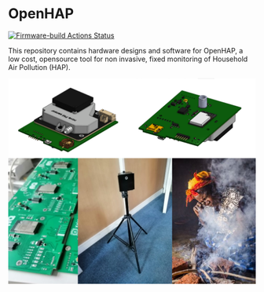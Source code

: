 # OpenHAP

[![Firmware-build Actions Status](https://github.com/Kiogora/OpenHAPv2/workflows/firmware-build/badge.svg)](https://github.com/Kiogora/OpenHAPv2/actions)

This repository contains hardware designs and software for OpenHAP, a low cost, opensource tool for non invasive, fixed monitoring of Household Air Pollution (HAP).

![OpenHAP image](images/image.png)

